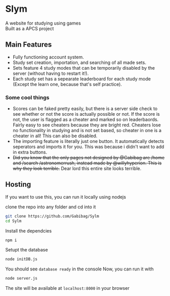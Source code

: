 # Slym
A website for studying using games <br>
Built as a APCS project

## Main Features
- Fully functioning account system.
- Study set creation, importation, and searching of all made sets.
- Sets feature 4 study modes that can be temporarily disabled by the server (without having to restart it!).
- Each study set has a sepearate leaderboard for each study mode (Except the learn one, because that's self practice).

### Some cool things
- Scores can be faked pretty easily, but there is a server side check to see whether or not the score is actually possible or not. If the score is not, the user is flagged as a cheater and marked so on leaderbaords. Fairly easy to see cheaters because they are bright red. Cheaters lose no functionality in studying and is not set based, so cheater in one is a cheater in all! This can also be disabled.
- The importing feature is literally just one button. It automatically detects seperators and imports it for you. This was because i didn't want to add in extra buttons.
- ~~Did you know that the only pages not designed by @Gabibag are /home and /search /astronomerrush, instead made by @willyhyperion. This is why they look terrible.~~ Dear lord this entire site looks terrible.

## Hosting
If you want to use this, you can run it locally using nodejs

clone the repo into any folder and cd into it
```bash
git clone https://github.com/Gabibag/Sylm
cd Sylm
```
Install the dependcies
```bash
npm i
```
Setupt the database
```bash
node initDB.js
```
You should see `database ready` in the console
Now, you can run it with
```bash
node server.js
```
The site will be available at `localhost:8000` in your browser
